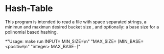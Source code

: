 # Hash-Table


This program is intended to read a file with space separated strings, a minimun and maximun desired bucket size , and optionally: a base size for a polinomial based hashing.

  *"Usage: make run INPUT=<filename> MIN_SIZE=<positive integer>\n"
            "MAX_SIZE=<positive integer larger than MIN_SIZE> [MIN_BASE=<positive\n"
            "integer> MAX_BASE=<positive integer larger than MIN_BASE>]"
